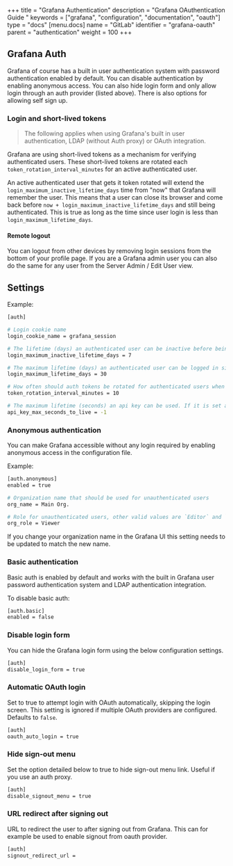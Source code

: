 +++
title = "Grafana Authentication"
description = "Grafana OAuthentication Guide "
keywords = ["grafana", "configuration", "documentation", "oauth"]
type = "docs"
[menu.docs]
name = "GitLab"
identifier = "grafana-oauth"
parent = "authentication"
weight = 100
+++

## Grafana Auth

Grafana of course has a built in user authentication system with password authentication enabled by default. You can
disable authentication by enabling anonymous access. You can also hide login form and only allow login through an auth
provider (listed above). There is also options for allowing self sign up.

### Login and short-lived tokens

> The following applies when using Grafana's built in user authentication, LDAP (without Auth proxy) or OAuth integration.

Grafana are using short-lived tokens as a mechanism for verifying authenticated users.
These short-lived tokens are rotated each `token_rotation_interval_minutes` for an active authenticated user.

An active authenticated user that gets it token rotated will extend the `login_maximum_inactive_lifetime_days` time from "now" that Grafana will remember the user.
This means that a user can close its browser and come back before `now + login_maximum_inactive_lifetime_days` and still being authenticated.
 This is true as long as the time since user login is less than `login_maximum_lifetime_days`.

#### Remote logout

You can logout from other devices by removing login sessions from the bottom of your profile page. If you are
a Grafana admin user you can also do the same for any user from the Server Admin / Edit User view.

## Settings

Example:

```bash
[auth]

# Login cookie name
login_cookie_name = grafana_session

# The lifetime (days) an authenticated user can be inactive before being required to login at next visit. Default is 7 days.
login_maximum_inactive_lifetime_days = 7

# The maximum lifetime (days) an authenticated user can be logged in since login time before being required to login. Default is 30 days.
login_maximum_lifetime_days = 30

# How often should auth tokens be rotated for authenticated users when being active. The default is each 10 minutes.
token_rotation_interval_minutes = 10

# The maximum lifetime (seconds) an api key can be used. If it is set all the api keys should have limited lifetime that is lower than this value.
api_key_max_seconds_to_live = -1
```

### Anonymous authentication

You can make Grafana accessible without any login required by enabling anonymous access in the configuration file.

Example:

```bash
[auth.anonymous]
enabled = true

# Organization name that should be used for unauthenticated users
org_name = Main Org.

# Role for unauthenticated users, other valid values are `Editor` and `Admin`
org_role = Viewer
```

If you change your organization name in the Grafana UI this setting needs to be updated to match the new name.

### Basic authentication

Basic auth is enabled by default and works with the built in Grafana user password authentication system and LDAP
authentication integration.

To disable basic auth:

```bash
[auth.basic]
enabled = false
```

### Disable login form

You can hide the Grafana login form using the below configuration settings.

```bash
[auth]
disable_login_form = true
```

### Automatic OAuth login

Set to true to attempt login with OAuth automatically, skipping the login screen.
This setting is ignored if multiple OAuth providers are configured.
Defaults to `false`.

```bash
[auth]
oauth_auto_login = true
```

### Hide sign-out menu

Set the option detailed below to true to hide sign-out menu link. Useful if you use an auth proxy.

```bash
[auth]
disable_signout_menu = true
```

### URL redirect after signing out

URL to redirect the user to after signing out from Grafana. This can for example be used to enable signout from oauth provider.

```bash
[auth]
signout_redirect_url =
```
